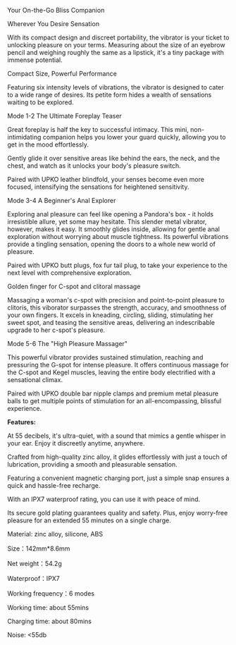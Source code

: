 Your On-the-Go Bliss Companion

Wherever You Desire Sensation

  

With its compact design and discreet portability, the vibrator is your ticket to unlocking pleasure on your terms. Measuring about the size of an eyebrow pencil and weighing roughly the same as a lipstick, it's a tiny package with immense potential.

  

Compact Size, Powerful Performance

  

Featuring six intensity levels of vibrations, the vibrator is designed to cater to a wide range of desires. Its petite form hides a wealth of sensations waiting to be explored.

  

Mode 1-2 The Ultimate Foreplay Teaser

  

Great foreplay is half the key to successful intimacy. This mini, non-intimidating companion helps you lower your guard quickly, allowing you to get in the mood effortlessly.

Gently glide it over sensitive areas like behind the ears, the neck, and the chest, and watch as it unlocks your body's pleasure switch.

Paired with UPKO leather blindfold, your senses become even more focused, intensifying the sensations for heightened sensitivity.

  

Mode 3-4 A Beginner's Anal Explorer

  

Exploring anal pleasure can feel like opening a Pandora's box - it holds irresistible allure, yet some may hesitate. This slender metal vibrator, however, makes it easy. It smoothly glides inside, allowing for gentle anal exploration without worrying about muscle tightness. Its powerful vibrations provide a tingling sensation, opening the doors to a whole new world of pleasure.

Paired with UPKO butt plugs, fox fur tail plug, to take your experience to the next level with comprehensive exploration.

Golden finger for C-spot and clitoral massage

Massaging a woman's c-spot with precision and point-to-point pleasure to clitoris, this viborator surpasses the strength, accuracy, and smoothness of your own fingers. It excels in kneading, circling, sliding, stimulating her sweet spot, and teasing the sensitive areas, delivering an indescribable upgrade to her c-spot's pleasure.

  

Mode 5-6 The "High Pleasure Massager"

  

This powerful vibrator provides sustained stimulation, reaching and pressuring the G-spot for intense pleasure. It offers continuous massage for the C-spot and Kegel muscles, leaving the entire body electrified with a sensational climax.

Paired with UPKO double bar nipple clamps and premium metal pleasure balls to get multiple points of stimulation for an all-encompassing, blissful experience.

  

**Features:**

At 55 decibels, it's ultra-quiet, with a sound that mimics a gentle whisper in your ear. Enjoy it discreetly anytime, anywhere.

Crafted from high-quality zinc alloy, it glides effortlessly with just a touch of lubrication, providing a smooth and pleasurable sensation.

Featuring a convenient magnetic charging port, just a simple snap ensures a quick and hassle-free recharge.

With an IPX7 waterproof rating, you can use it with peace of mind.

Its secure gold plating guarantees quality and safety. Plus, enjoy worry-free pleasure for an extended 55 minutes on a single charge.

Material: zinc alloy, silicone, ABS

Size：142mm\*8.6mm

Net weight：54.2g

Waterproof：IPX7

Working frequency：6 modes

Working time: about 55mins

Charging time: about 80mins

Noise: <55db